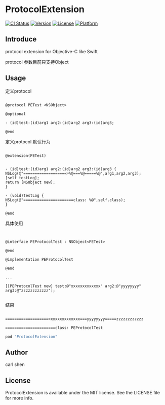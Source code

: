 # ProtocolExtension

[![CI Status](http://img.shields.io/travis/yuzhoulangzik@126.com/ProtocolExtension.svg?style=flat)](https://travis-ci.org/yuzhoulangzik@126.com/ProtocolExtension)
[![Version](https://img.shields.io/cocoapods/v/ProtocolExtension.svg?style=flat)](http://cocoapods.org/pods/ProtocolExtension)
[![License](https://img.shields.io/cocoapods/l/ProtocolExtension.svg?style=flat)](http://cocoapods.org/pods/ProtocolExtension)
[![Platform](https://img.shields.io/cocoapods/p/ProtocolExtension.svg?style=flat)](http://cocoapods.org/pods/ProtocolExtension)

## Introduce
protocol extension for Objective-C like Swift

protocol 参数目前只支持Object

## Usage

定义protocol
```objc

@protocol PETest <NSObject>

@optional

- (id)test:(id)arg1 arg2:(id)arg2 arg3:(id)arg3;

@end

```

定义protocol 默认行为

```objc

@extension(PETest)


- (id)test:(id)arg1 arg2:(id)arg2 arg3:(id)arg3 {
NSLog(@"===================>%@===%@=====%@",arg1,arg2,arg3);
[self testLog];
return [NSObject new];
}

- (void)testLog {
NSLog(@"======================class: %@",self.class);
}

@end

```

具体使用

```objc


@interface PEProtocolTest : NSObject<PETest>

@end

@implementation PEProtocolTest

@end

...

[[PEProtocolTest new] test:@"xxxxxxxxxxxxx" arg2:@"yyyyyyyy" arg3:@"zzzzzzzzzzzz"];


```

结果

```objc

===================>xxxxxxxxxxxxx===yyyyyyyy=====zzzzzzzzzzzz

======================class: PEProtocolTest

```


```ruby
pod "ProtocolExtension"
```

## Author
carl shen

## License

ProtocolExtension is available under the MIT license. See the LICENSE file for more info.

